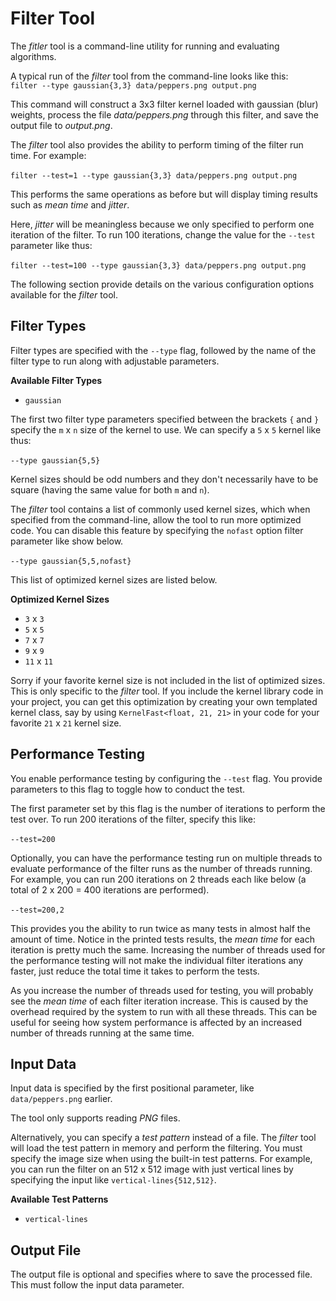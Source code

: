 # Filter Tool
The *fitler* tool is a command-line utility for running and evaluating algorithms.

A typical run of the *filter* tool from the command-line looks like this: \
```filter --type gaussian{3,3} data/peppers.png output.png```

This command will construct a 3x3 filter kernel loaded with gaussian (blur) weights,
process the file *data/peppers.png* through this filter, and save the output file
to *output.png*.

The *filter* tool also provides the ability to perform timing of the filter run time.
For example: \
\
```filter --test=1 --type gaussian{3,3} data/peppers.png output.png```

This performs the same operations as before but will display timing results such
as *mean time* and *jitter*.

Here, *jitter* will be meaningless because we only specified to perform one iteration
of the filter. To run 100 iterations, change the value for the `--test` parameter
like thus: \
\
```filter --test=100 --type gaussian{3,3} data/peppers.png output.png```

The following section provide details on the various configuration options available
for the *filter* tool.

## Filter Types
Filter types are specified with the `--type` flag, followed by the name of the
filter type to run along with adjustable parameters.

__Available Filter Types__
 - `gaussian`

The first two filter type parameters specified between the brackets `{` and `}`
specify the `m` x `n` size of the kernel to use. We can specify a `5` x `5` kernel
like thus: \
\
```--type gaussian{5,5}```

Kernel sizes should be odd numbers and they don't necessarily have to be square
(having the same value for both `m` and `n`).

The *filter* tool contains a list of commonly used kernel sizes, which when specified
from the command-line, allow the tool to run more optimized code. You can disable
this feature by specifying the `nofast` option filter parameter like show below. \
\
```--type gaussian{5,5,nofast}```

This list of optimized kernel sizes are listed below.

__Optimized Kernel Sizes__
 - `3` x `3`
 - `5` x `5`
 - `7` x `7`
 - `9` x `9`
 - `11` x `11`

Sorry if your favorite kernel size is not included in the list of optimized sizes.
This is only specific to the *filter* tool. If you include the kernel library code
in your project, you can get this optimization by creating your own templated
kernel class, say by using `KernelFast<float, 21, 21>` in your code for your favorite
`21` x `21` kernel size.


## Performance Testing
You enable performance testing by configuring the `--test` flag. You provide
parameters to this flag to toggle how to conduct the test.

The first parameter set by this flag is the number of iterations to perform the
test over. To run 200 iterations of the filter, specify this like: \
\
`--test=200`

Optionally, you can have the performance testing run on multiple threads to
evaluate performance of the filter runs as the number of threads running. For
example, you can run 200 iterations on 2 threads each like below (a total of 2 x 200 = 400
iterations are performed). \
\
`--test=200,2`

This provides you the ability to run twice as many tests in almost half the amount
of time. Notice in the printed tests results, the *mean time* for each iteration
is pretty much the same. Increasing the number of threads used for the performance
testing will not make the individual filter iterations any faster, just reduce
the total time it takes to perform the tests.

As you increase the number of threads used for testing, you will probably see the
*mean time* of each filter iteration increase. This is caused by the overhead
required by the system to run with all these threads. This can be useful for
seeing how system performance is affected by an increased number of threads
running at the same time.


## Input Data
Input data is specified by the first positional parameter, like `data/peppers.png`
earlier.

The tool only supports reading *PNG* files.

Alternatively, you can specify a *test pattern* instead of a file. The *filter*
tool will load the test pattern in memory and perform the filtering. You must
specify the image size when using the built-in test patterns. For example, you
can run the filter on an 512 x 512 image with just vertical lines by specifying the input
like `vertical-lines{512,512}`.

__Available Test Patterns__
 - `vertical-lines`

## Output File
The output file is optional and specifies where to save the processed file. This
must follow the input data parameter.